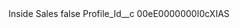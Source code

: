 <?xml version="1.0" encoding="UTF-8"?>
<CustomMetadata xmlns="http://soap.sforce.com/2006/04/metadata" xmlns:xsi="http://www.w3.org/2001/XMLSchema-instance" xmlns:xsd="http://www.w3.org/2001/XMLSchema">
    <label>Inside Sales</label>
    <protected>false</protected>
    <values>
        <field>Profile_Id__c</field>
        <value xsi:type="xsd:string">00eE0000000I0cXIAS</value>
    </values>
</CustomMetadata>
